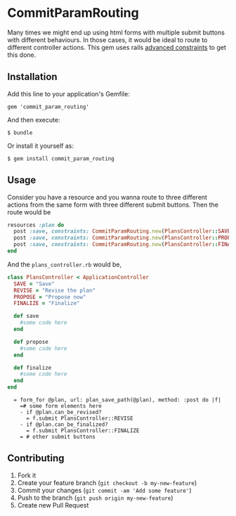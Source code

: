 # CommitParamRouting

Many times we might end up using html forms with multiple submit buttons with different behaviours. In those cases, it would be ideal to route
to different controller actions. 
This gem uses rails [advanced constraints](http://guides.rubyonrails.org/routing.html#advanced-constraints) to get this done.

## Installation

Add this line to your application's Gemfile:

    gem 'commit_param_routing'

And then execute:

    $ bundle

Or install it yourself as:

    $ gem install commit_param_routing

## Usage

Consider you have a resource and you wanna route to three different actions from the same form with three different submit buttons. Then the route would be

```ruby
resources :plan do
  post :save, constraints: CommitParamRouting.new(PlansController::SAVE, ProjectsController::REVISE), action: :save
  post :save, constraints: CommitParamRouting.new(PlansController::PROPOSE), action: :propose
  post :save, constraints: CommitParamRouting.new(PlansController::FINALIZE), action: :finalize
end 
```

And the `plans_controller.rb` would be,

```ruby
class PlansController < ApplicationController
  SAVE = "Save"
  REVISE = "Revise the plan"
  PROPOSE = "Propose now"
  FINALIZE = "Finalize"

  def save
    #some code here
  end

  def propose
    #some code here
  end

  def finalize
    #some code here
  end
end
```

```haml
  = form_for @plan, url: plan_save_path(@plan), method: :post do |f|
    =# some form elements here
    - if @plan.can_be_revised?
      = f.submit PlansController::REVISE
    - if @plan.can_be_finalized?
      = f.submit PlansController::FINALIZE
    = # other submit buttons
```

## Contributing

1. Fork it
2. Create your feature branch (`git checkout -b my-new-feature`)
3. Commit your changes (`git commit -am 'Add some feature'`)
4. Push to the branch (`git push origin my-new-feature`)
5. Create new Pull Request

